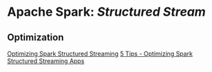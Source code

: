 # Apache Spark: _Structured Stream_

## Optimization

[Optimizing Spark Structured Streaming](https://medium.com/towards-data-engineering/optimizing-spark-structured-streaming-84eccf50c607)
[5 Tips - Optimizing Spark Structured Streaming Apps](https://medium.com/@roeyshemtov1/5-tips-for-optimizing-spark-structured-streaming-applications-5ceb568a46e1)
